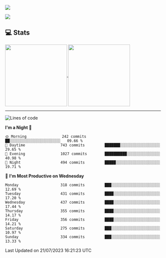 [![](https://readme-typing-svg.demolab.com?font=Fira+Code&size=30&lines=你好,+欢迎光临;Hello,+welcome)](https://git.io/typing-svg)

![](https://count.getloli.com/get/@:wu-clan?theme=asoul)

## 💻 Stats

<a href="https://github.com/anuraghazra/github-readme-stats">
  <img height=200 align="center" src="https://github-readme-stats.vercel.app/api?username=wu-clan&count_private=true&show_icons=true&rank_icon=percentile&card_width=300"  alt=""/>
</a>
<a href="https://github.com/anuraghazra/convoychat">
  <img height=200 align="center" src="https://github-readme-stats.vercel.app/api/top-langs/?username=wu-clan&layout=compact&langs_count=8&card_width=300"  alt=""/>
</a>

---

<!--START_SECTION:waka-->
![Lines of code](https://img.shields.io/badge/From%20Hello%20World%20I%27ve%20Written-1.5%20million%20lines%20of%20code-blue)

**I'm a Night 🦉** 

```text
🌞 Morning                242 commits         ██░░░░░░░░░░░░░░░░░░░░░░░   09.66 % 
🌆 Daytime                743 commits         ███████░░░░░░░░░░░░░░░░░░   29.65 % 
🌃 Evening                1027 commits        ██████████░░░░░░░░░░░░░░░   40.98 % 
🌙 Night                  494 commits         █████░░░░░░░░░░░░░░░░░░░░   19.71 % 
```
📅 **I'm Most Productive on Wednesday** 

```text
Monday                   318 commits         ███░░░░░░░░░░░░░░░░░░░░░░   12.69 % 
Tuesday                  431 commits         ████░░░░░░░░░░░░░░░░░░░░░   17.20 % 
Wednesday                437 commits         ████░░░░░░░░░░░░░░░░░░░░░   17.44 % 
Thursday                 355 commits         ████░░░░░░░░░░░░░░░░░░░░░   14.17 % 
Friday                   356 commits         ████░░░░░░░░░░░░░░░░░░░░░   14.21 % 
Saturday                 275 commits         ███░░░░░░░░░░░░░░░░░░░░░░   10.97 % 
Sunday                   334 commits         ███░░░░░░░░░░░░░░░░░░░░░░   13.33 % 
```



 Last Updated on 21/07/2023 16:21:23 UTC
<!--END_SECTION:waka-->
